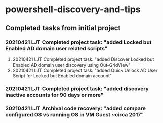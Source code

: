 # powershell-discovery-and-tips

## Completed tasks from initial project

###  20210421 LJT Completed project task:  "added Locked but Enabled AD domain user related scripts"
1. 20210421 LJT Completed project task: "added Discover Locked but Enabled AD domain user discovery using Out-GridView"
2. 20210421 LJT Completed project task: "added Quick Unlock AD User Script for Locked but Enabled domain account"

###  20210421 LJT Completed project task:  "added discovery inactive accounts for 90 days or more"

###  20210421 LJT Archival code recovery:  "added compare configured OS vs running OS in VM Guest ~circa 2017"

